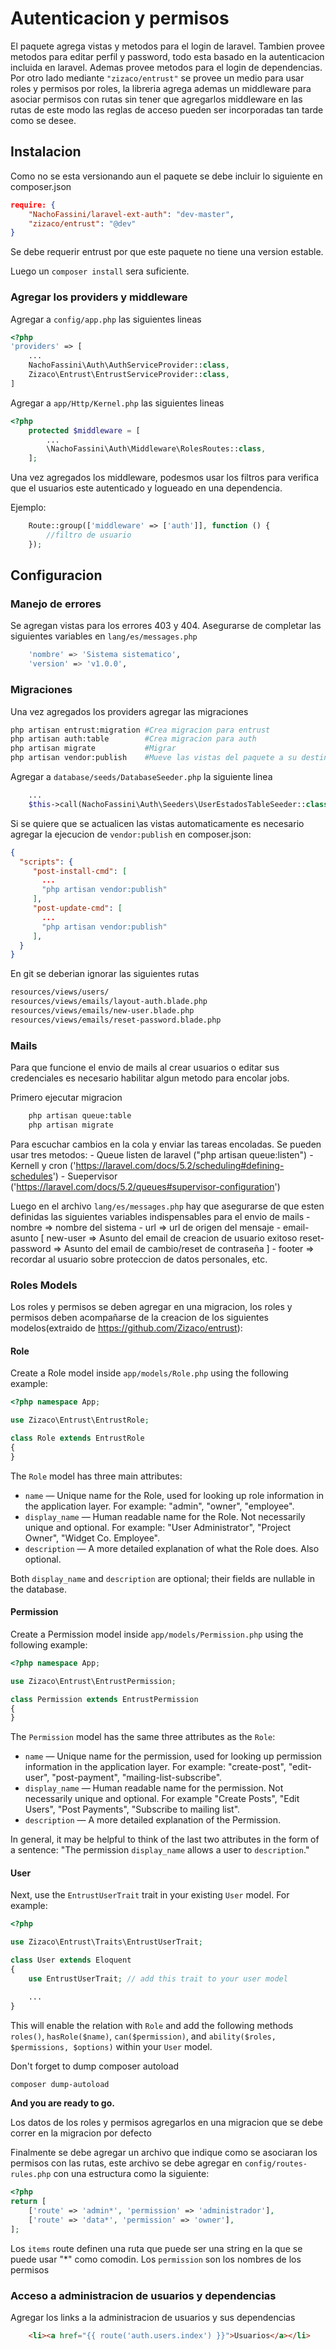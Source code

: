# Autenticacion y permisos

El paquete agrega vistas y metodos para el login de laravel. Tambien provee
metodos para editar perfil y password, todo esta basado en la autenticacion
incluida en laravel. Ademas provee metodos para el login de dependencias.
Por otro lado mediante ```"zizaco/entrust"``` se provee un medio para usar
roles y permisos por roles, la libreria agrega ademas un middleware para
asociar permisos con rutas sin tener que agregarlos middleware en las rutas
de este modo las reglas de acceso pueden ser incorporadas tan tarde como se
desee.

## Instalacion
Como no se esta versionando aun el paquete se debe incluir lo siguiente en
composer.json

```json
require: {
    "NachoFassini/laravel-ext-auth": "dev-master",
    "zizaco/entrust": "@dev"
}
```

Se debe requerir entrust por que este paquete no tiene una version estable.

Luego un ```composer install``` sera suficiente.

### Agregar los providers y middleware

Agregar a ```config/app.php``` las siguientes lineas


```php
<?php
'providers' => [
    ...
    NachoFassini\Auth\AuthServiceProvider::class,
    Zizaco\Entrust\EntrustServiceProvider::class,
]
```

Agregar a ```app/Http/Kernel.php``` las siguientes lineas


```php
<?php
    protected $middleware = [
        ...
        \NachoFassini\Auth\Middleware\RolesRoutes::class,
    ];

```

Una vez agregados los middleware, podesmos usar los filtros para verifica
que el usuarios este autenticado y logueado en una dependencia.

Ejemplo:

```php
    Route::group(['middleware' => ['auth']], function () {
        //filtro de usuario
    });
```

## Configuracion

### Manejo de errores

Se agregan vistas para los errores 403 y 404.
Asegurarse de completar las siguientes variables en ```lang/es/messages.php```

```bash
    'nombre' => 'Sistema sistematico',
    'version' => 'v1.0.0',
```

### Migraciones

Una vez agregados los providers agregar las migraciones

```bash
php artisan entrust:migration #Crea migracion para entrust
php artisan auth:table        #Crea migracion para auth
php artisan migrate           #Migrar
php artisan vendor:publish    #Mueve las vistas del paquete a su destino
```

Agregar a ```database/seeds/DatabaseSeeder.php``` la siguiente linea

```php
    ...
    $this->call(NachoFassini\Auth\Seeders\UserEstadosTableSeeder::class);
```

Si se quiere que se actualicen las vistas automaticamente es necesario agregar
la ejecucion de ```vendor:publish``` en composer.json:

```json
{
  "scripts": {
     "post-install-cmd": [
       ...
       "php artisan vendor:publish"
     ],
     "post-update-cmd": [
       ...
       "php artisan vendor:publish"
     ],
  }
}
```

En git se deberian ignorar las siguientes rutas

```bash
resources/views/users/
resources/views/emails/layout-auth.blade.php
resources/views/emails/new-user.blade.php
resources/views/emails/reset-password.blade.php
```

### Mails

Para que funcione el envio de mails al crear usuarios o editar sus credenciales
es necesario habilitar algun metodo para encolar jobs.

Primero ejecutar migracion

```bash
    php artisan queue:table
    php artisan migrate
```

Para escuchar cambios en la cola y enviar las tareas encoladas.
Se pueden usar tres metodos:
    - Queue listen de laravel ("php artisan queue:listen")
    - Kernell y cron ('https://laravel.com/docs/5.2/scheduling#defining-schedules')
    - Suepervisor ('https://laravel.com/docs/5.2/queues#supervisor-configuration')


Luego en el archivo `lang/es/messages.php` hay que asegurarse de que esten
definidas las siguientes variables indispensables para el envio de mails
    - nombre => nombre del sistema
    - url => url de origen del mensaje
    - email-asunto [
        new-user => Asunto del email de creacion de usuario exitoso
        reset-password => Asunto del email de cambio/reset de contraseña
    ]
    - footer => recordar al usuario sobre proteccion de datos personales, etc.

### Roles Models

Los roles y permisos se deben agregar en una migracion, los roles y permisos
deben acompañarse de la creacion de los siguientes modelos(extraido de https://github.com/Zizaco/entrust):

#### Role

Create a Role model inside `app/models/Role.php` using the following example:

```php
<?php namespace App;

use Zizaco\Entrust\EntrustRole;

class Role extends EntrustRole
{
}
```

The `Role` model has three main attributes:
- `name` &mdash; Unique name for the Role, used for looking up role information in the application layer. For example: "admin", "owner", "employee".
- `display_name` &mdash; Human readable name for the Role. Not necessarily unique and optional. For example: "User Administrator", "Project Owner", "Widget  Co. Employee".
- `description` &mdash; A more detailed explanation of what the Role does. Also optional.

Both `display_name` and `description` are optional; their fields are nullable in the database.

#### Permission

Create a Permission model inside `app/models/Permission.php` using the following example:

```php
<?php namespace App;

use Zizaco\Entrust\EntrustPermission;

class Permission extends EntrustPermission
{
}
```

The `Permission` model has the same three attributes as the `Role`:
- `name` &mdash; Unique name for the permission, used for looking up permission information in the application layer. For example: "create-post", "edit-user", "post-payment", "mailing-list-subscribe".
- `display_name` &mdash; Human readable name for the permission. Not necessarily unique and optional. For example "Create Posts", "Edit Users", "Post Payments", "Subscribe to mailing list".
- `description` &mdash; A more detailed explanation of the Permission.

In general, it may be helpful to think of the last two attributes in the form of a sentence: "The permission `display_name` allows a user to `description`."

#### User

Next, use the `EntrustUserTrait` trait in your existing `User` model. For example:

```php
<?php

use Zizaco\Entrust\Traits\EntrustUserTrait;

class User extends Eloquent
{
    use EntrustUserTrait; // add this trait to your user model

    ...
}
```

This will enable the relation with `Role` and add the following methods `roles()`, `hasRole($name)`, `can($permission)`, and `ability($roles, $permissions, $options)` within your `User` model.

Don't forget to dump composer autoload

```bash
composer dump-autoload
```

**And you are ready to go.**

Los datos de los roles y permisos agregarlos en una migracion
que se debe correr en la migracion por defecto


Finalmente se debe agregar un archivo que indique como se
asociaran los permisos con las rutas, este archivo se debe agregar
en ```config/routes-rules.php``` con una estructura como la siguiente:

```php
<?php
return [
    ['route' => 'admin*', 'permission' => 'administrador'],
    ['route' => 'data*', 'permission' => 'owner'],
];
```
Los ```items``` route definen una ruta que puede ser una string en la que se
puede usar "*" como comodin. Los ```permission``` son los nombres de los
permisos

### Acceso a administracion de usuarios y dependencias

Agregar los links a la administracion de usuarios y sus dependencias

```html
    <li><a href="{{ route('auth.users.index') }}">Usuarios</a></li>
```
